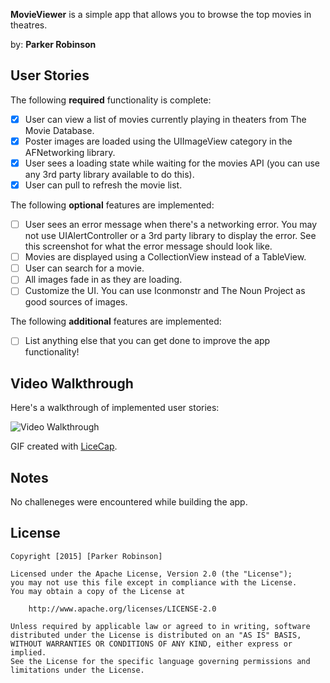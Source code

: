 

**MovieViewer** is a simple app that allows you to browse the top movies in theatres.

by: **Parker Robinson**

## User Stories

The following **required** functionality is complete:
* [X] User can view a list of movies currently playing in theaters from The Movie Database.
* [X] Poster images are loaded using the UIImageView category in the AFNetworking library.
* [X] User sees a loading state while waiting for the movies API (you can use any 3rd party library available to do this).
* [X] User can pull to refresh the movie list.

The following **optional** features are implemented:
* [ ] User sees an error message when there's a networking error. You may not use UIAlertController or a 3rd party library to display the error. See this screenshot for what the error message should look like.
* [ ] Movies are displayed using a CollectionView instead of a TableView.
* [ ] User can search for a movie.
* [ ] All images fade in as they are loading.
* [ ] Customize the UI. You can use Iconmonstr and The Noun Project as good sources of images.

The following **additional** features are implemented:

- [ ] List anything else that you can get done to improve the app functionality!

## Video Walkthrough 

Here's a walkthrough of implemented user stories:

<img src='http://i.imgur.com/GuBcBMI.gif' title='Video Walkthrough' width='' alt='Video Walkthrough' />

GIF created with [LiceCap](http://www.cockos.com/licecap/).

## Notes

No challeneges were encountered while building the app.

## License

    Copyright [2015] [Parker Robinson]

    Licensed under the Apache License, Version 2.0 (the "License");
    you may not use this file except in compliance with the License.
    You may obtain a copy of the License at

        http://www.apache.org/licenses/LICENSE-2.0

    Unless required by applicable law or agreed to in writing, software
    distributed under the License is distributed on an "AS IS" BASIS,
    WITHOUT WARRANTIES OR CONDITIONS OF ANY KIND, either express or implied.
    See the License for the specific language governing permissions and
    limitations under the License.
